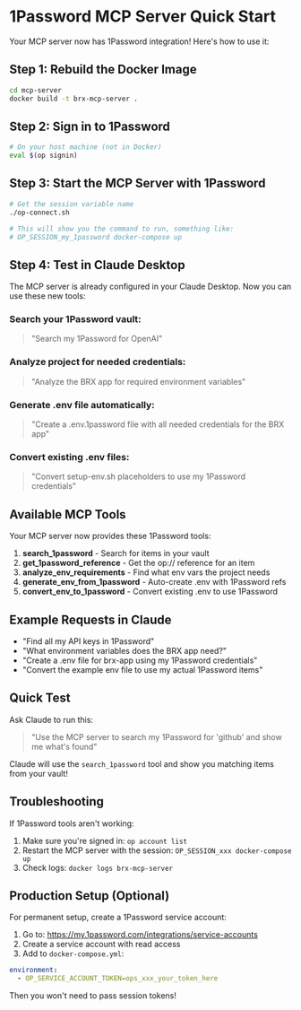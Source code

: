 # 1Password MCP Server Quick Start

Your MCP server now has 1Password integration! Here's how to use it:

## Step 1: Rebuild the Docker Image

```bash
cd mcp-server
docker build -t brx-mcp-server .
```

## Step 2: Sign in to 1Password

```bash
# On your host machine (not in Docker)
eval $(op signin)
```

## Step 3: Start the MCP Server with 1Password

```bash
# Get the session variable name
./op-connect.sh

# This will show you the command to run, something like:
# OP_SESSION_my_1password docker-compose up
```

## Step 4: Test in Claude Desktop

The MCP server is already configured in your Claude Desktop. Now you can use these new tools:

### Search your 1Password vault:
> "Search my 1Password for OpenAI"

### Analyze project for needed credentials:
> "Analyze the BRX app for required environment variables"

### Generate .env file automatically:
> "Create a .env.1password file with all needed credentials for the BRX app"

### Convert existing .env files:
> "Convert setup-env.sh placeholders to use my 1Password credentials"

## Available MCP Tools

Your MCP server now provides these 1Password tools:

1. **search_1password** - Search for items in your vault
2. **get_1password_reference** - Get the op:// reference for an item
3. **analyze_env_requirements** - Find what env vars the project needs
4. **generate_env_from_1password** - Auto-create .env with 1Password refs
5. **convert_env_to_1password** - Convert existing .env to use 1Password

## Example Requests in Claude

- "Find all my API keys in 1Password"
- "What environment variables does the BRX app need?"
- "Create a .env file for brx-app using my 1Password credentials"
- "Convert the example env file to use my actual 1Password items"

## Quick Test

Ask Claude to run this:
> "Use the MCP server to search my 1Password for 'github' and show me what's found"

Claude will use the `search_1password` tool and show you matching items from your vault!

## Troubleshooting

If 1Password tools aren't working:

1. Make sure you're signed in: `op account list`
2. Restart the MCP server with the session: `OP_SESSION_xxx docker-compose up`
3. Check logs: `docker logs brx-mcp-server`

## Production Setup (Optional)

For permanent setup, create a 1Password service account:

1. Go to: https://my.1password.com/integrations/service-accounts
2. Create a service account with read access
3. Add to `docker-compose.yml`:

```yaml
environment:
  - OP_SERVICE_ACCOUNT_TOKEN=ops_xxx_your_token_here
```

Then you won't need to pass session tokens!